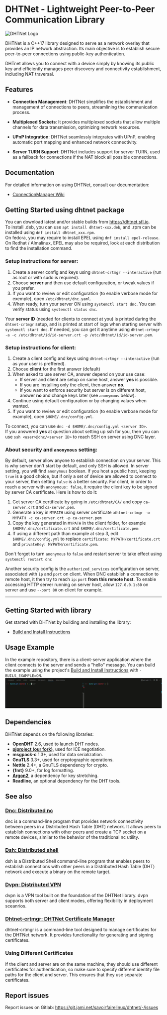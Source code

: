 # DHTNet - Lightweight Peer-to-Peer Communication Library

![DHTNet Logo]()

DHTNet is a C++17 library designed to serve as a network overlay that provides an IP network abstraction. Its main objective is to establish secure peer-to-peer connections using public-key authentication.

DHTnet allows you to connect with a device simply by knowing its public key and efficiently manages peer discovery and connectivity establishment, including NAT traversal.

## Features

- **Connection Management**: DHTNet simplifies the establishment and management of connections to peers, streamlining the communication process.

- **Multiplexed Sockets**: It provides multiplexed sockets that allow multiple channels for data transmission, optimizing network resources.

- **UPnP Integration**: DHTNet seamlessly integrates with UPnP, enabling automatic port mapping and enhanced network connectivity.

- **Server TURN Support**: DHTNet includes support for server TURN, used as a fallback for connections if the NAT block all possible connections.


## Documentation

For detailed information on using DHTNet, consult our documentation:

- [ConnectionManager Wiki](https://docs.jami.net/en_US/developer/jami-concepts/connection-manager.html)


## Getting Started using dhtnet package

You can download latest and/or stable builds from https://dhtnet.sfl.io.  
To install .deb, you can use `apt install dhtnet-xxx.deb`, and .rpm can be installed using `dnf install dhtnet_xxx.rpm`.  
On fedora, you may require to install EPEL using `dnf install epel-release`.  
On Redhat / Almalinux, EPEL may also be required, look at each distribution to find the installation command.  


### Setup instructions for server:

1. Create a server config and keys using `dhtnet-crtmgr --interactive` (run as root or with sudo is required).
2. Choose **server** and then use default configuration, or tweak values if you prefer.
3. If you want to review or edit configuration (to enable verbose mode for exemple), open `/etc/dhtnet/dnc.yaml`.
4. When ready, turn your server ON using `systemctl start dnc`. You can verify status using `systemctl status dnc`.

Your **server ID** (needed for clients to connect at you) is printed during the `dhtnet-crtmgr` setup, and is printed at start of logs when starting server with `systemctl start dnc`.
If needed, you can get it anytime using `dhtnet-crtmgr -a -c /etc/dhtnet/id/id-server.crt -p /etc/dhtnet/id/id-server.pem`.


### Setup instructions for client:

1. Create a client config and keys using `dhtnet-crtmgr --interactive` (run as your user is preffered).
2. Choose **client** for the first answer (default)
3. When asked to use server CA, answer depend on your use case:
   - If server and client are setup on same host, answer **yes** is possible.
   - If you are installing only the client, then answer **no**.
   - If you want to enforce security but server is on different host, answer **no** and change keys later (see `anonymous` below).
4. Continue using default configuration or by changing values when wanted.
5. If you want to review or edit configuration (to enable verbose mode for example), open `$HOME/.dnc/config.yml`.

To connect, you can use `dnc -d $HOME/.dnc/config.yml <server ID>`.  
If you answered **yes** at question about setting up ssh for you, then you can use `ssh <user>@dnc/<server ID>` to reach SSH on server using DNC layer.  


### About security and `anonymous` setting:

By default, server allow anyone to establish connection on your server. This is why server don't start by default, and only SSH is allowed.
In server setting, you will find `anonymous` boolean. If you host a public host, keeping `true` is a good choice, but if only a set of device
are allowed to connect to your server, then setting `false` is a better security.
For client, in order to reach a server with `anonymous: false`, it require the client key to be signed by server CA certificate.
Here is how to do it:

1. Get server CA certificate by going in `/etc/dhtnet/CA/` and copy `ca-server.crt` and `ca-server.pem`.
2. Generate a key in `MYPATH` using server certificate :`dhtnet-crtmgr -o MYPATH -c ca-server.crt -p ca-server.pem`
3. Copy the key generated in `MYPATH` in the client folder, for example `$HOME/.dnc/certificate.crt` and `$HOME/.dnc/certificate.pem`
4. If using a different path than example at step 3, edit `$HOME/.dnc/config.yml` to replace `certificate: MYPATH/certificate.crt` and `privateKey: MYPATH/certificate.pem`.

Don't forget to turn `anonymous` to `false` and restart server to take effect using `systemctl restart dnc`

Another security config is the `authorized_services` configuration on server, associated with `ip` and `port` on client.
When DNC establish a connection to remote host, it then try to reach `ip:port` **from this remote host**.
To enable accessing HTTP server running on server host, allow `127.0.0.1:80` on server and use `--port 80` on client for example.


---


## Getting Started with library

Get started with DHTNet by building and installing the library:

- [Build and Install Instructions](BUILD.md)

## Usage Example
In the example repository, there is a client-server application where the client connects to the server and sends a "hello" message.
You can build the example using the project's [Build and Install Instructions](BUILD.md) with `-BUILS_EXAMPLE=ON`.
![Demo](example/client-server_dhtnet.png)

## Dependencies

DHTNet depends on the following libraries:

- **OpenDHT** 2.6, used to launch DHT nodes.
- **[pjproject (our fork)](https://github.com/savoirfairelinux/pjproject)**, used for ICE negotiation.
- **msgpack-c** 1.3+, used for data serialization.
- **GnuTLS** 3.3+, used for cryptographic operations.
- **Nettle** 2.4+, a GnuTLS dependency for crypto.
- **{fmt}** 9.0+, for log formatting.
- **[Argon2](https://github.com/P-H-C/phc-winner-argon2)**, a dependency for key stretching.
- **Readline**, an optional dependency for the DHT tools.

## See also

### [Dnc: Distributed nc](tools/dnc/README.md)

dnc is a command-line program that provides network connectivity between peers in a Distributed Hash Table (DHT) network. It allows peers to establish connections with other peers and create a TCP socket on a remote devices, similar to the behavior of the traditional nc utility.

### [Dsh: Distributed shell](tools/dsh/README.md)

dsh is a Distributed Shell command-line program that enables peers to establish connections with other peers in a Distributed Hash Table (DHT) network and execute a binary on the remote target.


### [Dvpn: Distributed VPN](tools/dvpn/README.md)

dvpn is a VPN tool built on the foundation of the DHTNet library. dvpn supports both server and client modes, offering flexibility in deployment sceanrios.

### [Dhtnet-crtmgr:  DHTNet Certificate Manager](tools/dhtnet_crtmgr/README.md)
dhtnet-crtmgr is a command-line tool designed to manage certificates for the DHTNet network. It provides functionality for generating and signing certificates.

### Using Different Certificates

If the client and server are on the same machine, they should use different certificates for authentication, so make sure to specify different identity file paths for the client and server. This ensures that they use separate certificates.

## Report issues

Report issues on Gitlab: https://git.jami.net/savoirfairelinux/dhtnet/-/issues